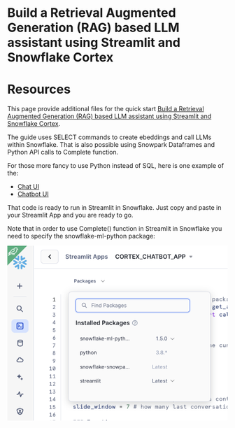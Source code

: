 # Build a Retrieval Augmented Generation (RAG) based LLM assistant using Streamlit and Snowflake Cortex

# Resources
This page provide additional files for the quick start  [Build a Retrieval Augmented Generation (RAG) based LLM assistant using Streamlit and Snowflake Cortex](https://quickstarts.snowflake.com/guide/asking_questions_to_your_own_documents_with_snowflake_cortex/index.html?index=..%2F..index#0).

The guide uses SELECT commands to create ebeddings and call LLMs within Snowflake. That is also possible using Snowpark Dataframes and Python API calls to Complete function.

For those more fancy to use Python instead of SQL, here is one example of the:

- [Chat UI](cc_cortex_app.py)
- [Chatbot UI](cc_cortex_chatbot.py)

That code is ready to run in Streamlit in Snowflake. Just copy and paste in your Streamlit App and you are ready to go.

Note that in order to use Complete() function in Streamlit in Snowflake you need to specify the snowflake-ml-python package:

![packages](snowflake-ml-python.png)